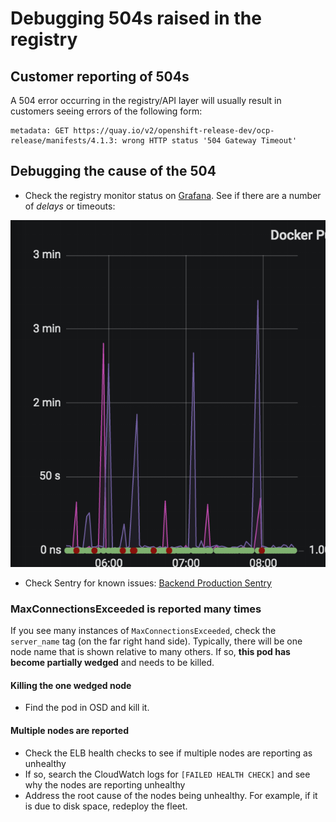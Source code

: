 # Debugging 504s raised in the registry

## Customer reporting of 504s

A 504 error occurring in the registry/API layer will usually result in customers seeing errors of the following form:

```
metadata: GET https://quay.io/v2/openshift-release-dev/ocp-release/manifests/4.1.3: wrong HTTP status '504 Gateway Timeout'
```

## Debugging the cause of the 504

- Check the registry monitor status on [Grafana](https://grafana.quay.io). See if there are a number of *delays* or timeouts:

![Monitor displaying slowdowns](../images/monitor-issues.png "Registry monitor displaying slowdowns and timeouts")

- Check Sentry for known issues: [Backend Production Sentry](https://sentry.io/organizations/coreos/issues/?project=52148)

### MaxConnectionsExceeded is reported many times

If you see many instances of `MaxConnectionsExceeded`, check the `server_name` tag (on the far right hand side). Typically, there will be one node name that is shown relative to many others. If so, **this pod has become partially wedged** and needs to be killed.

#### Killing the one wedged node

- Find the pod in OSD and kill it.

#### Multiple nodes are reported

- Check the ELB health checks to see if multiple nodes are reporting as unhealthy
- If so, search the CloudWatch logs for `[FAILED HEALTH CHECK]` and see why the nodes are reporting unhealthy
- Address the root cause of the nodes being unhealthy. For example, if it is due to disk space, redeploy the fleet.
